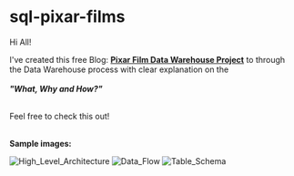 # sql-pixar-films
Hi All! 

I've created this free Blog: [**Pixar Film Data Warehouse Project**](https://medium.com/@chavez.kris3/pixar-film-data-warehouse-project-d5f8699ef9df) to through the Data Warehouse process with clear explanation on the <br /><br />
_**"What, Why and How?"**_ <br /><br />

Feel free to check this out! <br /><br />

**Sample images:**

![High_Level_Architecture](https://github.com/user-attachments/assets/f9d8cbf6-daa6-4647-8c93-e4658b90c4e0)
![Data_Flow](https://github.com/user-attachments/assets/78864dfb-0141-4b4e-8dea-dc440176bb1d)
![Table_Schema](https://github.com/user-attachments/assets/5fb09bb3-f25e-4189-9b8f-a3979d7787c8)
